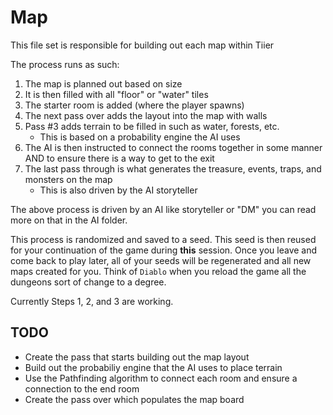 # Map

This file set is responsible for building out each map within Tiier

The process runs as such:

1. The map is planned out based on size
2. It is then filled with all "floor" or "water" tiles
3. The starter room is added (where the player spawns)
4. The next pass over adds the layout into the map with walls
5. Pass #3 adds terrain to be filled in such as water, forests, etc.
    - This is based on a probability engine the AI uses
6. The AI is then instructed to connect the rooms together in some manner AND to ensure there is a way to get to the exit
7. The last pass through is what generates the treasure, events, traps, and monsters on the map
    - This is also driven by the AI storyteller

The above process is driven by an AI like storyteller or "DM" you can read more on that in the AI folder.

This process is randomized and saved to a seed. This seed is then reused for your continuation of the game during **this** session. Once you leave and come back to play later, all of your seeds will be regenerated and all new maps created for you. Think of `Diablo` when you reload the game all the dungeons sort of change to a degree.

Currently Steps 1, 2, and 3 are working.

## TODO

- Create the pass that starts building out the map layout
- Build out the probabiliy engine that the AI uses to place terrain
- Use the Pathfinding algorithm to connect each room and ensure a connection to the end room
- Create the pass over which populates the map board

